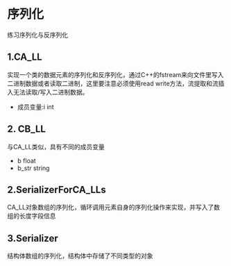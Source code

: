 # 序列化

练习序列化与反序列化

## 1.CA_LL
实现一个类的数据元素的序列化和反序列化，通过C++的fstream来向文件里写入二进制数据或者读取二进制，这里要注意必须使用read write方法，流提取和流插入无法读取/写入二进制数据。
 - 成员变量:i int

## 2. CB_LL
与CA_LL类似，具有不同的成员变量
 - b float
 - b_str string

## 2.SerializerForCA_LLs
CA_LL对象数组的序列化，循环调用元素自身的序列化操作来实现，并写入了数组的长度字段信息

## 3.Serializer
结构体数组的序列化，结构体中存储了不同类型的对象

